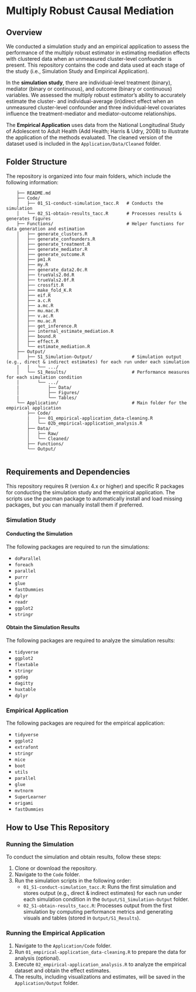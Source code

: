 # Multiply Robust Causal Mediation 

## Overview

We conducted a simulation study and an empirical application to assess the performance of the multiply robust estimator in estimating mediation effects with clustered data when an unmeasured cluster-level confounder is present. This repository contains the code and data used at each stage of the study (i.e., Simulation Study and Empirical Application).

In the **simulation study**, there are individual-level treatment (binary), mediator (binary or continuous), and outcome (binary or continuous) variables. We assessed the multiply robust estimator’s ability to accurately estimate the cluster- and individual-average (in)direct effect when an unmeasured cluster-level confounder and three individual-level covariates influence the treatment-mediator and mediator-outcome relationships. 

The **Empirical Application** uses data from the National Longitudinal Study of Adolescent to Adult Health (Add Health; Harris & Udry, 2008) to illustrate the application of the methods evaluated. The cleaned version of the dataset used is included in the `Application/Data/Cleaned` folder.

## Folder Structure

The repository is organized into four main folders, which include the following information:
```
    ├── README.md
    ├── Code/                          
    │   ├── 01_S1-conduct-simulation_tacc.R   # Conducts the simulation
    │   └── 02_S1-obtain-results_tacc.R       # Processes results & generates figures
    ├── Functions/                            # Helper functions for data generation and estimation             
    │   ├── generate_clusters.R
    │   ├── generate_confounders.R
    │   ├── generate_treatment.R
    │   ├── generate_mediator.R
    │   ├── generate_outcome.R
    │   ├── pm1.R
    │   ├── my.R
    │   ├── generate_data2.0c.R
    │   ├── trueVals2.0d.R
    │   ├── trueVals2.0f.R
    │   ├── crossfit.R
    │   ├── make_fold_K.R
    │   ├── eif.R
    │   ├── a.c.R
    │   ├── a.mc.R
    │   ├── mu.mac.R
    │   ├── v.ac.R
    │   ├── mu.ac.R
    │   ├── get_inference.R
    │   ├── internal_estimate_mediation.R
    │   ├── bound.R
    │   ├── effect.R
    │   └── estimate_mediation.R
    ├── Output/                        
    │   ├── S1_Simulation-Output/               # Simulation output (e.g., direct & indirect estimates) for each run under each simulation
    |   |   └── .../ 
    │   └── S1_Results/                         # Performance measures for each simulation condition 
    │       └── .../ 
    |           ├── Data/
    │           ├── Figures/
    |           └── Tables/
    └── Application/                            # Main folder for the empirical application 
        ├── Code/
        |   ├── 01_empirical-application_data-cleaning.R
        │   └── 02b_empirical-application_analysis.R
        ├── Data/
        │   ├── Raw/
        │   └── Cleaned/
        ├── Functions/
        └── Output/
            
```

## Requirements and Dependencies

This repository requires R (version 4.x or higher) and specific R packages for conducting the simulation study and the empirical application. The scripts use the pacman package to automatically install and load missing packages, but you can manually install them if preferred. 

### Simulation Study
#### Conducting the Simulation 

The following packages are required to run the simulations:

- `doParallel`
- `foreach`
- `parallel`
- `purrr` 
- `glue` 
- `fastDummies` 
- `dplyr`
- `readr`
- `ggplot2`
- `stringr`

#### Obtain the Simulation Results 

The following packages are required to analyze the simulation results:

- `tidyverse`
- `ggplot2`
- `flextable`
- `stringr`
- `ggdag`
- `dagitty`
- `huxtable`
- `dplyr`

### Empirical Application

The following packages are required for the empirical application:

- `tidyverse`
- `ggplot2`
- `extrafont`
- `stringr`
- `mice`
- `boot`
- `utils`
- `parallel`
- `glue` 
- `mvtnorm` 
- `SuperLearner` 
- `origami` 
- `fastDummies`

## How to Use This Repository

### Running the Simulation

To conduct the simulation and obtain results, follow these steps: 

1. Clone or download the repository.
2. Navigate to the `Code` folder.
3. Run the simulation scripts in the following order:
    - `01_S1-conduct-simulation_tacc.R`: Runs the first simulation and stores output (e.g., direct & indirect estimates) for each run under each simulation condition in the `Output/S1_Simulation-Output` folder.
    - `02_S1-obtain-results_tacc.R`: Processes output from the first simulation by computing performance metrics and generating visuals and tables (stored in `Output/S1_Results`).
        
        
### Running the Empirical Application

1. Navigate to the `Application/Code` folder.
2. Run `01_empirical-application_data-cleaning.R` to prepare the data for analysis (optional).
3. Execute `02_empirical-application_analysis.R` to analyze the empirical dataset and obtain the effect estimates.
4. The results, including visualizations and estimates, will be saved in the `Application/Output` folder.

        
